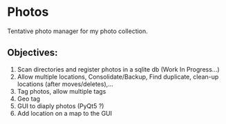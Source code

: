 # Photos
Tentative photo manager for my photo collection.

## Objectives:
 1. Scan directories and register photos in a sqlite db (Work In Progress...)
 2. Allow multiple locations, Consolidate/Backup, Find duplicate, clean-up locations (after moves/deletes),...
 3. Tag photos, allow multiple tags
 4. Geo tag
 5. GUI to diaply photos (PyQt5 ?)
 6. Add location on a map to the GUI
